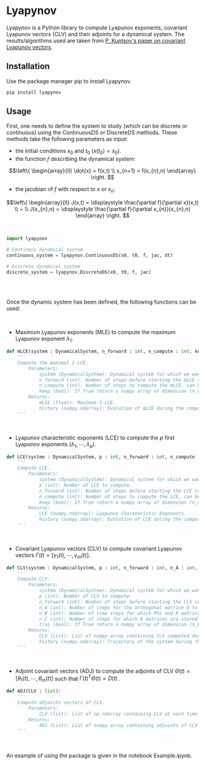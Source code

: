 # Lyapynov

Lyapynov is a Python library to compute Lyapunov exponents, covariant Lyapunov vectors (CLV) and their adjoints for a dynamical system.
The results/algorithms used are taken from [P. Kuptsov's paper on covariant Lyapunov vectors](https://arxiv.org/abs/1105.5228).

## Installation

Use the package manager pip to install Lyapynov.

```bash
pip install lyapynov
```

## Usage

First, one needs to define the system to study (which can be discrete or continuous) using the ContinuousDS or DiscreteDS methods. These methods take the following parameters as input:
* the initial conditions $x_{0}$ and $t_{0}$ $(x(t_{0}) = x_{0})$.
* the function $f$ describing the dynamical system:
```math
\left\{
    \begin{array}{ll}
        \dot{x} = f(x,t) \\
        x_{n+1} = f(x_{n},n)
    \end{array}
\right. 
```
* the jacobian of $f$ with respect to $x$ or $x_{n}$:
```math
\left\{
    \begin{array}{ll}
        J(x,t) = \displaystyle \frac{\partial f}{\partial x}(x,t) \\
        ~ \\
        J(x_{n},n) = \displaystyle \frac{\partial f}{\partial x_{n}}(x_{n},n)
    \end{array}
\right. 
```

</br>

```python
import lyapynov

# Continous dynamical system
continuous_system = lyapynov.ContinuousDS(x0, t0, f, jac, dt)

# Discrete dynamical system
discrete_system = lyapynov.DiscreteDS(x0, t0, f, jac)
```

</br>
</br>

Once the dynamic system has been defined, the following functions can be used:

</br>

* Maximum Lyapunov exponents (MLE) to compute the maximum Lyapunov exponent $\lambda_{1}$.
```python
def mLCE(system : DynamicalSystem, n_forward : int, n_compute : int, keep : bool):
    '''
    Compute the maximal 1-LCE.
        Parameters:
            system (DynamicalSystem): Dynamical system for which we want to compute the mLCE.
            n_forward (int): Number of steps before starting the mLCE computation. 
            n_compute (int): Number of steps to compute the mLCE, can be adjusted using keep_evolution.
            keep (bool): If True return a numpy array of dimension (n_compute,) containing the evolution of mLCE.
        Returns:
            mLCE (float): Maximum 1-LCE.
            history (numpy.ndarray): Evolution of mLCE during the computation.
    '''
```

</br>

* Lyapunov characteristic exponents (LCE) to compute the $p$ first Lyapunov exponents $(\lambda_{1}, \cdots, \lambda_{p})$.
```python
def LCE(system : DynamicalSystem, p : int, n_forward : int, n_compute : int, keep : bool):
    '''
    Compute LCE.
        Parameters:
            system (DynamicalSystem): Dynamical system for which we want to compute the LCE.
            p (int): Number of LCE to compute.
            n_forward (int): Number of steps before starting the LCE computation. 
            n_compute (int): Number of steps to compute the LCE, can be adjusted using keep_evolution.
            keep (bool): If True return a numpy array of dimension (n_compute,p) containing the evolution of LCE.
        Returns:
            LCE (numpy.ndarray): Lyapunov Charateristic Exponents.
            history (numpy.ndarray): Evolution of LCE during the computation.
    '''
```

</br>


* Covariant Lyapunov vectors (CLV) to compute covariant Lyapunov vectors $\Gamma(t) = [\gamma_{1}(t), \cdots, \gamma_{m}(t)]$.
```python
def CLV(system : DynamicalSystem, p : int, n_forward : int, n_A : int, n_B : int, n_C : int, traj : bool, check = False):
    '''
    Compute CLV.
        Parameters:
            system (DynamicalSystem): Dynamical system for which we want to compute the mLCE.
            p (int): Number of CLV to compute.
            n_forward (int): Number of steps before starting the CLV computation. 
            n_A (int): Number of steps for the orthogonal matrice Q to converge to BLV.
            n_B (int): Number of time steps for which Phi and R matrices are stored and for which CLV are computed.
            n_C (int): Number of steps for which R matrices are stored in order to converge A to A-. 
            traj (bool): If True return a numpy array of dimension (n_B,system.dim) containing system's trajectory at the times CLV are computed.
        Returns:
            CLV (List): List of numpy.array containing CLV computed during n_B time steps.
            history (numpy.ndarray): Trajectory of the system during the computation of CLV.
    '''
```

</br>


* Adjoint covariant vectors (ADJ) to compute the adjoints of CLV $\Theta(t) = [\theta_{1}(t), \cdots, \theta_{m}(t)]$ such that $\Gamma(t)^{T} \Theta(t) = D(t)$ .
```python
def ADJ(CLV : list):
    '''
    Compute adjoints vectors of CLV.
        Parameters:
            CLV (list): List of np.ndarray containing CLV at each time step: [CLV(t1), ...,CLV(tn)].
        Returns:
            ADJ (List): List of numpy.array containing adjoints of CLV at each time step (each column corresponds to an adjoint).
    '''
```

</br>
</br>
An example of using the package is given in the notebook Example.ipynb.